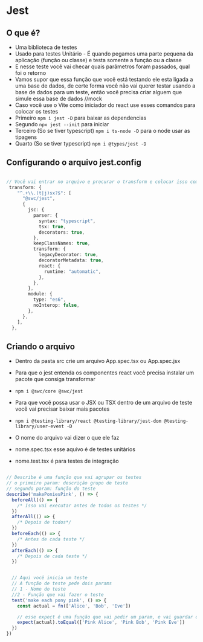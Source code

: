 # Jest

## O que é?

- Uma biblioteca de testes
- Usado para testes Unitário - É quando pegamos uma parte pequena da aplicação (função ou classe) e testa somente a função ou a classe
- E nesse teste você vai checar quais parâmetros foram passados, qual foi o retorno 
- Vamos supor que essa função que você está testando ele esta ligada a uma base de dados, de certe forma você não vai querer testar usando a base de dados para um teste, então você precisa criar alguem que simule essa base de dados  //mock
- Caso você use o Vite como iniciador do react use esses comandos para colocar os testes
- Primeiro `npm i jest -D` para baixar as dependencias
- Segundo `npx jest --init` para iniciar 
- Terceiro (So se tiver typescript) `npm i ts-node -D` para o node usar as tipagens
- Quarto  (So se tiver typescript) `npm i @types/jest -D`

## Configurando o arquivo jest.config
```ts

// Você vai entrar no arquivo e procurar o transform e colocar isso como valor dele
 transform: {
    "^.+\\.(t|j)sx?$": [
      "@swc/jest",
      {
        jsc: {
          parser: {
            syntax: "typescript",
            tsx: true,
            decorators: true,
          },
          keepClassNames: true,
          transform: {
            legacyDecorator: true,
            decoratorMetadata: true,
            react: {
              runtime: "automatic",
            },
          },
        },
        module: {
          type: "es6",
          noInterop: false,
        },
      },
    ],
  },

```
## Criando o arquivo
- Dentro da pasta src crie um arquivo App.spec.tsx ou App.spec.jsx

- Para que o jest entenda os componentes react você precisa instalar um pacote que consiga transformar 
- `npm i @swc/core @swc/jest`

- Para que você possa usar o JSX ou TSX dentro de um arquivo de teste você vai precisar baixar mais pacotes
- `npm i @testing-library/react @testing-library/jest-dom @testing-library/user-event -D`

- O nome do arquivo vai dizer o que ele faz
- nome.spec.tsx  esse aquivo é de testes unitários
- nome.test.tsx é para testes de integração


```js

// Describe é uma função que vai agrupar os testes
// o primeiro param: descrição grupo de teste
// segundo param: função do teste
describe('makePoniesPink', () => {
  beforeAll(() => {
    /* Isso vai executar antes de todos os testes */
  })
  afterAll(() => {
    /* Depois de todos*/
  })
  beforeEach(() => {
    /* Antes de cada teste */
  })
  afterEach(() => {
    /* Depois de cada teste */
  })


  // Aqui você inicia um teste
  // A função de teste pede dois params 
  // 1 - Nome do teste
  //2 - Função que vai fazer o teste
  test('make each pony pink', () => {
    const actual = fn(['Alice', 'Bob', 'Eve'])

    // esse expect é uma função que vai pedir um param, e vai guardar que vai ser o que é esperado que o param seja
    expect(actual).toEqual(['Pink Alice', 'Pink Bob', 'Pink Eve'])
  })
})


```

